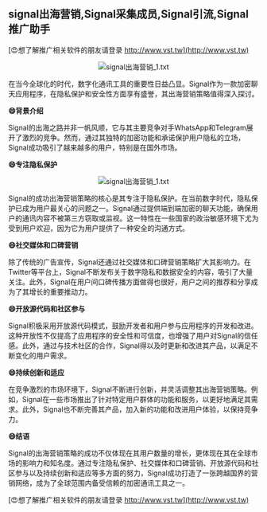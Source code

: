 ## **signal出海营销,Signal采集成员,Signal引流,Signal推广助手**

[😍想了解推广相关软件的朋友请登录 http://www.vst.tw](http://www.vst.tw)

 <center><img src="https://vst.tw/MP4/tuiguang/png/3.png" alt="signal出海营销_1.txt"></center>

在当今全球化的时代，数字化通讯工具的重要性日益凸显。Signal作为一款加密聊天应用程序，在隐私保护和安全性方面享有盛誉，其出海营销策略值得深入探讨。

**😄背景介绍**

Signal的出海之路并非一帆风顺，它与其主要竞争对手WhatsApp和Telegram展开了激烈的竞争。然而，通过其独特的加密功能和承诺保护用户隐私的立场，Signal成功吸引了越来越多的用户，特别是在国外市场。

**😄专注隐私保护**

 <center><img src="https://vst.tw/MP4/tuiguang/png/1.png" alt="signal出海营销_1.txt"></center>

Signal的成功出海营销策略的核心是其专注于隐私保护。在当前数字时代，隐私保护已成为用户最关心的问题之一。Signal通过提供端到端加密的聊天功能，确保用户的通讯内容不被第三方窃取或监视。这一特性在一些国家的政治敏感环境下尤为受到用户欢迎，因为它为用户提供了一种安全的沟通方式。

**😄社交媒体和口碑营销**

除了传统的广告宣传，Signal还通过社交媒体和口碑营销策略扩大其影响力。在Twitter等平台上，Signal不断发布关于数字隐私和数据安全的内容，吸引了大量关注。此外，Signal在用户间口碑传播方面做得也很好，用户之间的推荐和分享成为了其增长的重要推动力。

**😄开放源代码和社区参与**

Signal积极采用开放源代码模式，鼓励开发者和用户参与应用程序的开发和改进。这种开放性不仅提高了应用程序的安全性和可信度，也增强了用户对Signal的信任感。此外，通过与技术社区的合作，Signal得以及时更新和改进其产品，以满足不断变化的用户需求。

**😄持续创新和适应**

在竞争激烈的市场环境下，Signal不断进行创新，并灵活调整其出海营销策略。例如，Signal在一些市场推出了针对特定用户群体的功能和服务，以更好地满足其需求。此外，Signal也不断完善其产品，加入新的功能和改进用户体验，以保持竞争力。

**😄结语**

Signal的出海营销策略的成功不仅体现在其用户数量的增长，更体现在其在全球市场的影响力和知名度。通过专注隐私保护、社交媒体和口碑营销、开放源代码和社区参与以及持续创新和适应等多方面的努力，Signal成功打造了一张跨越国界的营销网络，成为了全球范围内备受信赖的加密通讯工具之一。

[😍想了解推广相关软件的朋友请登录 http://www.vst.tw](http://www.vst.tw)



